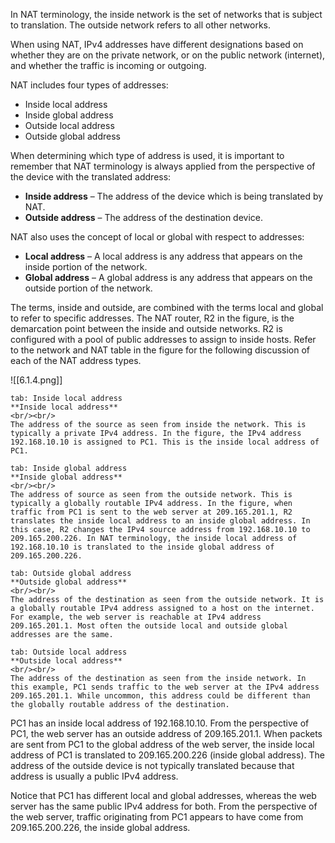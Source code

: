 In NAT terminology, the inside network is the set of networks that is subject to translation. The outside network refers to all other networks.

When using NAT, IPv4 addresses have different designations based on whether they are on the private network, or on the public network (internet), and whether the traffic is incoming or outgoing.

NAT includes four types of addresses:

- Inside local address
- Inside global address
- Outside local address
- Outside global address

When determining which type of address is used, it is important to remember that NAT terminology is always applied from the perspective of the device with the translated address:

- **Inside address** – The address of the device which is being translated by NAT.
- **Outside address** – The address of the destination device.

NAT also uses the concept of local or global with respect to addresses:

- **Local address** – A local address is any address that appears on the inside portion of the network.
- **Global address** – A global address is any address that appears on the outside portion of the network.

The terms, inside and outside, are combined with the terms local and global to refer to specific addresses. The NAT router, R2 in the figure, is the demarcation point between the inside and outside networks. R2 is configured with a pool of public addresses to assign to inside hosts. Refer to the network and NAT table in the figure for the following discussion of each of the NAT address types.

![[6.1.4.png]]

````tabs
tab: Inside local address
**Inside local address**
<br/><br/>
The address of the source as seen from inside the network. This is typically a private IPv4 address. In the figure, the IPv4 address 192.168.10.10 is assigned to PC1. This is the inside local address of PC1.

tab: Inside global address
**Inside global address**
<br/><br/>
The address of source as seen from the outside network. This is typically a globally routable IPv4 address. In the figure, when traffic from PC1 is sent to the web server at 209.165.201.1, R2 translates the inside local address to an inside global address. In this case, R2 changes the IPv4 source address from 192.168.10.10 to 209.165.200.226. In NAT terminology, the inside local address of 192.168.10.10 is translated to the inside global address of 209.165.200.226.

tab: Outside global address
**Outside global address**
<br/><br/>
The address of the destination as seen from the outside network. It is a globally routable IPv4 address assigned to a host on the internet. For example, the web server is reachable at IPv4 address 209.165.201.1. Most often the outside local and outside global addresses are the same.

tab: Outside local address
**Outside local address**
<br/><br/>
The address of the destination as seen from the inside network. In this example, PC1 sends traffic to the web server at the IPv4 address 209.165.201.1. While uncommon, this address could be different than the globally routable address of the destination.
````

PC1 has an inside local address of 192.168.10.10. From the perspective of PC1, the web server has an outside address of 209.165.201.1. When packets are sent from PC1 to the global address of the web server, the inside local address of PC1 is translated to 209.165.200.226 (inside global address). The address of the outside device is not typically translated because that address is usually a public IPv4 address.

Notice that PC1 has different local and global addresses, whereas the web server has the same public IPv4 address for both. From the perspective of the web server, traffic originating from PC1 appears to have come from 209.165.200.226, the inside global address.